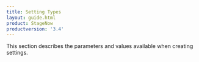 ```yaml
---
title: Setting Types
layout: guide.html
product: StageNow
productversion: '3.4'
---
```


This section describes the parameters and values available when creating settings. 













